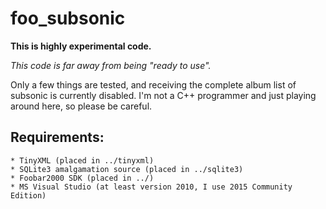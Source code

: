 # foo_subsonic

**This is highly experimental code.**

*This code is far away from being "ready to use".*

Only a few things are tested, and receiving the complete album list of subsonic is currently disabled.
I'm not a C++ programmer and just playing around here, so please be careful.

## Requirements:
	* TinyXML (placed in ../tinyxml)
	* SQLite3 amalgamation source (placed in ../sqlite3)
	* Foobar2000 SDK (placed in ../)
	* MS Visual Studio (at least version 2010, I use 2015 Community Edition)
